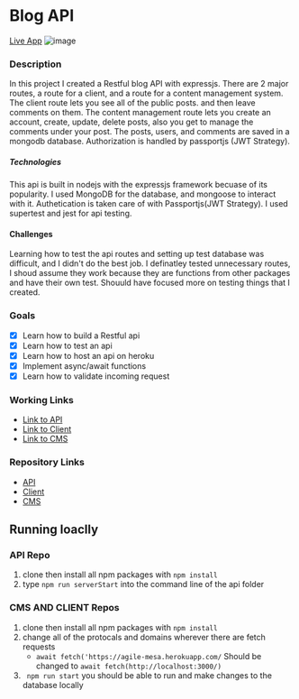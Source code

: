 # Blog API
[Live App](https://agile-mesa-41864.herokuapp.com/)
![image](https://user-images.githubusercontent.com/35308786/188825223-84b0cf7e-737a-4198-8f14-17c45bbc4826.png)

### Description
In this project I created a Restful blog API with expressjs. There are 2 major routes, a route for a client, and a route for a content management system. The client route lets you see all of the public posts. and then leave comments on them. The content management route lets you create an account, create, update, delete posts, also you get to manage the comments under your post. The posts, users, and comments are saved in a mongodb database. Authorization is handled by passportjs (JWT Strategy). 

##### Technologies 
This api is built in nodejs with the expressjs framework becuase of its popularity. I used MongoDB for the database, and mongoose to interact with it. Authetication is taken care of with Passportjs(JWT Strategy). I used supertest and jest for api testing. 

#### Challenges
Learning how to test the api routes and setting up test database was difficult, and I didn't do the best job. I definatley tested unnecessary routes, I shoud assume they work because they are functions from other packages and have their own test. Shouuld have focused more on testing things that I created. 

### Goals
- [x] Learn how to build a Restful api 
- [x] Learn how to test an api 
- [x] Learn how to host an api on heroku 
- [x] Implement async/await functions
- [x] Learn how to validate incoming request 

### Working Links

- [Link to API](https://agile-mesa-41864.herokuapp.com/)
- [Link to Client](https://blog-client-brandhawa.netlify.app/)
- [Link to CMS](https://blog-cms-brandhawa.netlify.app/)

### Repository Links 
- [API](https://github.com/brandhawa99/blog_api)
- [Client](https://github.com/brandhawa99/blog_client)
- [CMS](https://github.com/brandhawa99/blog_cms) 



## Running loaclly 
### API Repo 
1. clone then install all npm packages with ```npm install```
2. type  ``` npm run serverStart ``` into the command line of the api folder
### CMS AND CLIENT Repos
1. clone then install all npm packages with ```npm install```
2. change all of the protocals and domains wherever there are fetch requests
    - ```await fetch('https://agile-mesa.herokuapp.com/``` Should be changed to ```await fetch(http://localhost:3000/)```
3. ``` npm run start``` you should be able to run and make changes to the database locally
